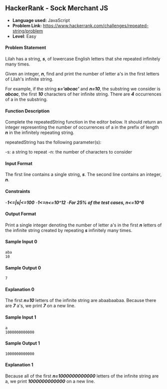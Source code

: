 ## HackerRank - Sock Merchant JS
- **Language used:** JavaScript 
- **Problem Link:** https://www.hackerrank.com/challenges/repeated-string/problem
- **Level**: Easy


#### Problem Statement
Lilah has a string, _**s**_, of lowercase English letters that she repeated infinitely many times.

Given an integer, _**n**_, find and print the number of letter a's in the first  letters of Lilah's infinite string.

For example, if the string _**s='abcac'**_ and _**n=10**_, the substring we consider is _**abcac**_, the first _**10**_ characters of her infinite string. There are _**4**_ occurrences of a in the substring.

#### Function Description

Complete the repeatedString function in the editor below. It should return an integer representing the number of occurrences of a in the prefix of length _**n**_ in the infinitely repeating string.

repeatedString has the following parameter(s):

-s: a string to repeat
-n: the number of characters to consider

#### Input Format

The first line contains a single string, _**s**_.
The second line contains an integer, _**n**_.


#### Constraints

-_**1<=|s|<=100**_
-_**1<=n<=10^12**_
-_**For 25% of the test cases, n<=10^6**_


#### Output Format

Print a single integer denoting the number of letter a's in the first _**n**_ letters of the infinite string created by repeating  _**s**_ infinitely many times.


#### Sample Input 0

```
aba
10
```

#### Sample Output 0

```
7
```

#### Explanation 0

The first _**n=10**_ letters of the infinite string are abaabaabaa. Because there are _**7**_ a's, we print _**7**_ on a new line.

#### Sample Input 1

```
a
1000000000000
```

#### Sample Output 1

```
1000000000000
```

#### Explanation 1

Because all of the first _**n=1000000000000**_ letters of the infinite string are a, we print _**1000000000000**_ on a new line.
